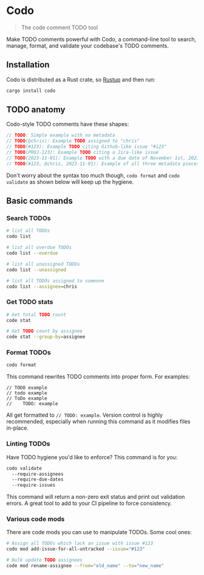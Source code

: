 # Codo
> The code comment TODO tool

Make TODO comments powerful with Codo, a command-line tool to search, manage, format, and validate your codebase's TODO comments.

## Installation

Codo is distributed as a Rust crate, so [Rustup](https://rustup.rs/) and then run:

```sh
cargo install codo
```

## TODO anatomy

Codo-style TODO comments have these shapes:

```rs
// TODO: Simple example with no metadata
// TODO(@chris): Example TODO assigned to "chris"
// TODO(#123): Example TODO citing Github-like issue "#123"
// TODO(PROJ-123): Example TODO citing a Jira-like issue
// TODO(2023-11-01): Example TODO with a due date of November 1st, 2023
// TODO(#123, @chris, 2023-11-01): Example of all three metadata pieces
```

Don't worry about the syntax too much though, `codo format` and `codo validate` as shown below will keep up the hygiene.

## Basic commands

### Search TODOs

```sh
# list all TODOs
codo list

# list all overdue TODOs
codo list --overdue

# list all unassigned TODOs
codo list --unassigned

# list all TODOs assigned to someone
codo list --assignee=chris
```

### Get TODO stats

```sh
# Get total TODO count 
code stat

# Get TODO count by assignee
code stat --group-by=assignee
```

### Format TODOs

```sh
codo format
```

This command rewrites TODO comments into proper form. For examples:

```
// TODO example
// todo example
// ToDo example
//    TODO: example
```

All get formatted to `// TODO: example`. Version control is highly recommended, especially when running this command as it modifies files in-place.

### Linting TODOs

Have TODO hygiene you'd like to enforce? This command is for you:

```sh
codo validate
  --require-assignees
  --require-due-dates
  --require-issues
```

This command will return a non-zero exit status and print out validation errors.
A great tool to add to your CI pipeline to force consistency.

### Various code mods

There are code mods you can use to manipulate TODOs. Some cool ones:

```sh
# Assign all TODOs which lack an issue with issue #123
codo mod add-issue-for-all-untracked --issue="#123"

# Bulk update TODO assignees
code mod rename-assignee --from="old_name" --to="new_name"
```

